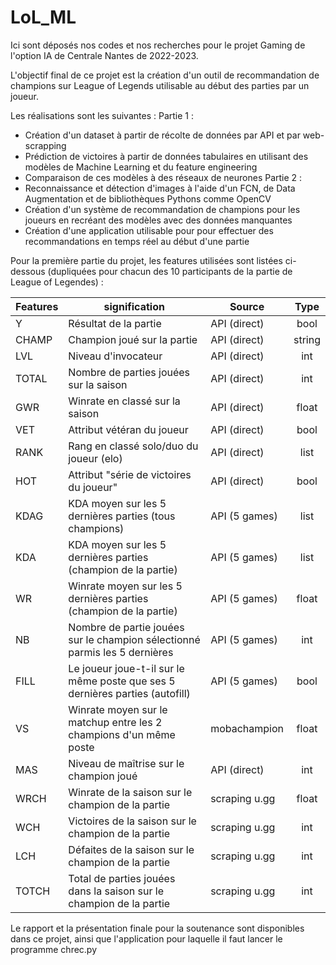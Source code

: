 # LoL_ML
Ici sont déposés nos codes et nos recherches pour le projet Gaming de l'option IA de Centrale Nantes de 2022-2023.

L'objectif final de ce projet est la création d'un outil de recommandation de champions sur League of Legends utilisable au début des parties par un joueur.

Les réalisations sont les suivantes : 
Partie 1 :
  - Création d'un dataset à partir de récolte de données par API et par web-scrapping
  - Prédiction de victoires à partir de données tabulaires en utilisant des modèles de Machine Learning et du feature engineering
  - Comparaison de ces modèles à des réseaux de neurones 
Partie 2 :
  - Reconnaissance et détection d'images à l'aide d'un FCN, de Data Augmentation et de bibliothèques Pythons comme OpenCV
  - Création d'un système de recommandation de champions pour les joueurs en recréant des modèles avec des données manquantes
  - Création d'une application utilisable pour pour effectuer des recommandations en temps réel au début d'une partie

Pour la première partie du projet, les features utilisées sont listées ci-dessous (dupliquées pour chacun des 10 participants de la partie de League of Legendes) :

| Features | signification                                                            | Source         | Type   |
|----------|--------------------------------------------------------------------------|----------------|:--------:|
| Y        | Résultat de la partie                                                    | API (direct)   | bool   |
| CHAMP    | Champion joué sur la partie                                              | API (direct)   | string |
| LVL      | Niveau d'invocateur                                                      | API (direct)   | int    |
| TOTAL    | Nombre de parties jouées sur la saison                                    | API (direct)   | int    |
| GWR      | Winrate en classé sur la saison                                          | API (direct)   | float  |
| VET      | Attribut vétéran du joueur                                               | API (direct)   | bool   |
| RANK     | Rang en classé solo/duo du joueur (elo)                                  | API (direct)   | list   |
| HOT      | Attribut "série de victoires du joueur"                                  | API (direct)   | bool   |
| KDAG     | KDA moyen sur les 5 dernières parties (tous champions)                   | API (5 games)  | list   |
| KDA      | KDA moyen sur les 5 dernières parties (champion de la partie)            | API (5 games)  | list   |
| WR       | Winrate moyen sur les 5 dernières parties (champion de la partie)        | API (5 games)  | float  |
| NB       | Nombre de partie jouées sur le champion sélectionné parmis les 5 dernières | API (5 games)  | int    |
| FILL     | Le joueur joue-t-il sur le même poste que ses 5 dernières parties (autofill)    | API (5 games)  | bool   |
| VS       | Winrate moyen sur le matchup entre les 2 champions d'un même poste        | mobachampion   | float  |
| MAS      | Niveau de maîtrise sur le champion joué                                  | API (direct)   | int    |
| WRCH     | Winrate de la saison sur le champion de la partie                        | scraping u.gg | float  |
| WCH      | Victoires de la saison sur le champion de la partie                      | scraping u.gg | int    |
| LCH      | Défaites de la saison sur le champion de la partie                       | scraping u.gg | int    |
| TOTCH    | Total de parties jouées dans la saison sur le champion de la partie      | scraping u.gg | int    |

Le rapport et la présentation finale pour la soutenance sont disponibles dans ce projet, ainsi que l'application pour laquelle il faut lancer le programme chrec.py
